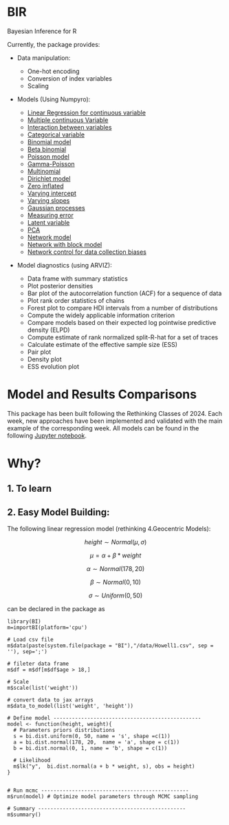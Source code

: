 # BIR
Bayesian Inference for R 

Currently, the package provides:

+ Data manipulation:
    + One-hot encoding
    + Conversion of index variables
    + Scaling
      
+ Models (Using Numpyro):
  
    + [Linear Regression for continuous variable](Documentation/1.&#32;Linear&#32;Regression&#32;for&#32;continuous&#32;variable.qmd)
    + [Multiple continuous Variable](Documentation/2.&#32;Multiple&#32;continuous&#32;Variables.qmd)
    + [Interaction between variables](Documentation/3.&#32;Interaction&#32;between&#32;continuous&#32;variables.qmd)
    + [Categorical variable](Documentation/4.&#32;Categorical&#32;variable.qmd)
    + [Binomial model](Documentation/5.&#32;Binomial&#32;model.qmd)
    + [Beta binomial](Documentation/6.&#32;Beta&#32;binomial&#32;model.qmd)
    + [Poisson model](Documentation/7.&#32;Poisson&#32;model.qmd)
    + [Gamma-Poisson](Documentation/8.&#32;Gamma-Poisson.qmd)
    + [Multinomial](Documentation/9.&#32;Multinomial&#32;model.qmd)    
    + [Dirichlet model](Documentation/10.&#32;Dirichlet&#32;model&#32;(wip).qmd)
    + [Zero inflated](Documentation/11.&#32;Zero&#32;inflated.qmd)
    + [Varying intercept](Documentation/12.&#32;Varying&#32;intercepts.qmd)
    + [Varying slopes](Documentation/13.&#32Varying&#32slopes.qmd)
    + [Gaussian processes](Documentation/14.&#32;Gaussian&#32;processes&#32;(wip).qmd)  
    + [Measuring error](Documentation/15.&#32;Measuring&#32;error&#32;(wip).qmd) 
    + [Latent variable](Documentation/17.&#32;Latent&#32;variable&#32;(wip).qmd) 
    + [PCA](Documentation/18.&#32;PCA&#32;(wip).qmd) 
    + [Network model](Documentation/18.&#32;Network&#32;model.qmd) 
    + [Network with block model](Documentation/19.&#32;Network&#32;with&#32;block&#32;model.qmd)
    + [Network control for data collection biases ](Documentation/20.&#32;Network&#32;control&#32;for&#32;data&#32;collection&#32;biases&#32;(wip).qmd)

+ Model diagnostics (using ARVIZ):
    + Data frame with summary statistics
    + Plot posterior densities
    + Bar plot of the autocorrelation function (ACF) for a sequence of data
    + Plot rank order statistics of chains
    + Forest plot to compare HDI intervals from a number of distributions
    + Compute the widely applicable information criterion
    + Compare models based on their expected log pointwise predictive density (ELPD)
    + Compute estimate of rank normalized split-R-hat for a set of traces
    + Calculate estimate of the effective sample size (ESS)
    + Pair plot
    + Density plot
    + ESS evolution plot
      
# Model and Results Comparisons
This package has been built following the Rethinking Classes of 2024. Each week, new approaches have been implemented and validated with the main example of the corresponding week. All models can be found in the following [Jupyter notebook](https://github.com/BGN-for-ASNA/BI/blob/main/rethinking.ipynb). 

# Why?
## 1.  To learn

## 2.  Easy Model Building:
The following linear regression model (rethinking 4.Geocentric Models): 
```math
height∼Normal(μ,σ)
```
```math
μ=α+β*weight
```
```math 
α∼Normal(178,20)
```
```math
β∼Normal(0,10)
```
```math
σ∼Uniform(0,50)
```
    
can be declared in the package as
```
library(BI)
m=importBI(platform='cpu')

# Load csv file
m$data(paste(system.file(package = "BI"),"/data/Howell1.csv", sep = ''), sep=';')

# fileter data frame
m$df = m$df[m$df$age > 18,]

# Scale
m$scale(list('weight')) 

# convert data to jax arrays
m$data_to_model(list('weight', 'height'))

# Define model ------------------------------------------------
model <- function(height, weight){
  # Parameters priors distributions
  s = bi.dist.uniform(0, 50, name = 's', shape =c(1))
  a = bi.dist.normal(178, 20,  name = 'a', shape = c(1))
  b = bi.dist.normal(0, 1, name = 'b', shape = c(1))
  
  # Likelihood
  m$lk("y",  bi.dist.normal(a + b * weight, s), obs = height)
}


# Run mcmc ------------------------------------------------
m$run(model) # Optimize model parameters through MCMC sampling

# Summary ------------------------------------------------
m$summary()

```            
